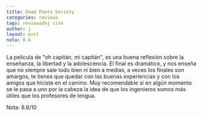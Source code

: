 ```yaml
---
title: Dead Poets Society
categories: reviews
tags: reviewsdej cine
author: j
layout: post
nota: 8.6
---
```


La pelicula de "oh capitán, mi capitán", es una buena reflexión sobre la enseñanza, la libertad y la adolescencia. El final es dramático, y nos enseña que no siempre sale todo bien ni bien a medias, a veces los finales son amargos, te tienes que quedar con las buenas experiencias y con los amigos que hiciste en el camino. Muy recomendable si en algún momento se le pasa a uno por la cabeza la idea de que los ingenieros somos más útiles que los profesores de lengua.

Nota: 8.6/10
